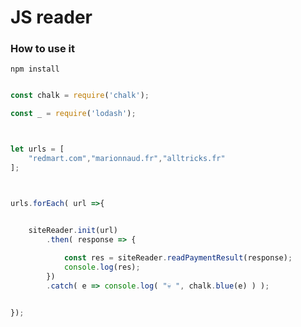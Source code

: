 # JS reader 

### How to use it 

```npm install```


```JavaScript 

const chalk = require('chalk');

const _ = require('lodash');



let urls = [
    "redmart.com","marionnaud.fr","alltricks.fr"
];



urls.forEach( url =>{


    siteReader.init(url)
        .then( response => {
            
            const res = siteReader.readPaymentResult(response);
            console.log(res);
        })
        .catch( e => console.log( "💀 ", chalk.blue(e) ) );


});


```



